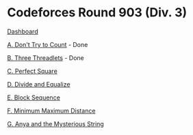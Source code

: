 # Codeforces Round 903 (Div. 3)

[Dashboard](https://codeforces.com/contest/1881)

[A. Don't Try to Count](https://codeforces.com/contest/1881/problem/A) - Done

[B. Three Threadlets](https://codeforces.com/contest/1881/problem/B) - Done

[C. Perfect Square](https://codeforces.com/contest/1881/problem/C)

[D. Divide and Equalize](https://codeforces.com/contest/1881/problem/D)

[E. Block Sequence](https://codeforces.com/contest/1881/problem/E)

[F. Minimum Maximum Distance](https://codeforces.com/contest/1881/problem/F)

[G. Anya and the Mysterious String](https://codeforces.com/contest/1881/problem/G)
